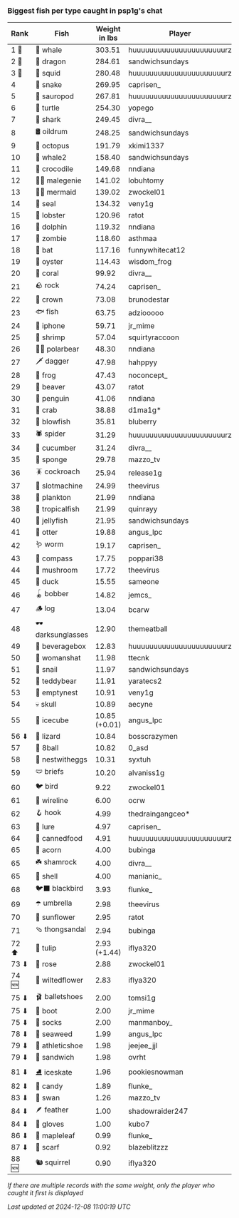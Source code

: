 ### Biggest fish per type caught in psp1g's chat
| Rank | Fish | Weight in lbs | Player |
|------|--------|-----------|---------|
| 1 🥇  | 🐳 whale | 303.51 | huuuuuuuuuuuuuuuuuuuuuurz |
| 2 🥈  | 🐉 dragon | 284.61 | sandwichsundays |
| 3 🥉  | 🦑 squid | 280.48 | huuuuuuuuuuuuuuuuuuuuuurz |
| 4  | 🐍 snake | 269.95 | caprisen_ |
| 5  | 🦕 sauropod | 267.81 | huuuuuuuuuuuuuuuuuuuuuurz |
| 6  | 🐢 turtle | 254.30 | yopego |
| 7  | 🦈 shark | 249.45 | divra__ |
| 8  | 🛢️ oildrum | 248.25 | sandwichsundays |
| 9  | 🐙 octopus | 191.79 | xkimi1337 |
| 10  | 🐋 whale2 | 158.40 | sandwichsundays |
| 11  | 🐊 crocodile | 149.68 | nndiana |
| 12  | 🧞‍♂ malegenie | 141.02 | lobuhtomy |
| 13  | 🧜‍♀️ mermaid | 139.02 | zwockel01 |
| 14  | 🦭 seal | 134.32 | veny1g |
| 15  | 🦞 lobster | 120.96 | ratot |
| 16  | 🐬 dolphin | 119.32 | nndiana |
| 17  | 🧟 zombie | 118.60 | asthmaa |
| 18  | 🦇 bat | 117.16 | funnywhitecat12 |
| 19  | 🦪 oyster | 114.43 | wisdom_frog |
| 20  | 🪸 coral | 99.92 | divra__ |
| 21  | 🪨 rock | 74.24 | caprisen_ |
| 22  | 👑 crown | 73.08 | brunodestar |
| 23  | 🐟 fish | 63.75 | adziooooo |
| 24  | 📱 iphone | 59.71 | jr_mime |
| 25  | 🦐 shrimp | 57.04 | squirtyraccoon |
| 26  | 🐻‍❄ polarbear | 48.30 | nndiana |
| 27  | 🗡️ dagger | 47.98 | hahppyy |
| 28  | 🐸 frog | 47.43 | noconcept_ |
| 29  | 🦫 beaver | 43.07 | ratot |
| 30  | 🐧 penguin | 41.06 | nndiana |
| 31  | 🦀 crab | 38.88 | d1ma1g* |
| 32  | 🐡 blowfish | 35.81 | bluberry |
| 33  | 🕷️ spider | 31.29 | huuuuuuuuuuuuuuuuuuuuuurz |
| 34  | 🥒 cucumber | 31.24 | divra__ |
| 35  | 🧽 sponge | 29.78 | mazzo_tv |
| 36  | 🪳 cockroach | 25.94 | release1g |
| 37  | 🎰 slotmachine | 24.99 | theevirus |
| 38  | 🦠 plankton | 21.99 | nndiana |
| 38  | 🐠 tropicalfish | 21.99 | quinrayy |
| 40  | 🪼 jellyfish | 21.95 | sandwichsundays |
| 41  | 🦦 otter | 19.88 | angus_lpc |
| 42  | 🪱 worm | 19.17 | caprisen_ |
| 43  | 🧭 compass | 17.75 | poppari38 |
| 44  | 🍄 mushroom | 17.72 | theevirus |
| 45  | 🦆 duck | 15.55 | sameone |
| 46  | 🪀 bobber | 14.82 | jemcs_ |
| 47  | 🪵 log | 13.04 | bcarw |
| 48  | 🕶️ darksunglasses | 12.90 | themeatball |
| 49  | 🧃 beveragebox | 12.83 | huuuuuuuuuuuuuuuuuuuuuurz |
| 50  | 👒 womanshat | 11.98 | ttecnk |
| 51  | 🐌 snail | 11.97 | sandwichsundays |
| 52  | 🧸 teddybear | 11.91 | yaratecs2 |
| 53  | 🪹 emptynest | 10.91 | veny1g |
| 54  | 💀 skull | 10.89 | aecyne |
| 55  | 🧊 icecube | 10.85 (+0.01) | angus_lpc |
| 56 ⬇ | 🦎 lizard | 10.84 | bosscrazymen |
| 57  | 🎱 8ball | 10.82 | 0_asd |
| 58  | 🪺 nestwitheggs | 10.31 | syxtuh |
| 59  | 🩲 briefs | 10.20 | alvaniss1g |
| 60  | 🐦 bird | 9.22 | zwockel01 |
| 61  | 🧵 wireline | 6.00 | ocrw |
| 62  | 🪝 hook | 4.99 | thedraingangceo* |
| 63  | 🎏 lure | 4.97 | caprisen_ |
| 64  | 🥫 cannedfood | 4.91 | huuuuuuuuuuuuuuuuuuuuuurz |
| 65  | 🌰 acorn | 4.00 | bubinga |
| 65  | ☘️ shamrock | 4.00 | divra__ |
| 65  | 🐚 shell | 4.00 | manianic_ |
| 68  | 🐦‍⬛ blackbird | 3.93 | flunke_ |
| 69  | ☂️ umbrella | 2.98 | theevirus |
| 70  | 🌻 sunflower | 2.95 | ratot |
| 71  | 🩴 thongsandal | 2.94 | bubinga |
| 72 ⬆ | 🌷 tulip | 2.93 (+1.44) | iflya320 |
| 73 ⬇ | 🌹 rose | 2.88 | zwockel01 |
| 74 🆕 | 🥀 wiltedflower | 2.83 | iflya320 |
| 75 ⬇ | 🩰 balletshoes | 2.00 | tomsi1g |
| 75 ⬇ | 👢 boot | 2.00 | jr_mime |
| 75 ⬇ | 🧦 socks | 2.00 | manmanboy_ |
| 78 ⬇ | 🌿 seaweed | 1.99 | angus_lpc |
| 79 ⬇ | 👟 athleticshoe | 1.98 | jeejee_jjl |
| 79 ⬇ | 🥪 sandwich | 1.98 | ovrht |
| 81 ⬇ | ⛸️ iceskate | 1.96 | pookiesnowman |
| 82 ⬇ | 🍬 candy | 1.89 | flunke_ |
| 83 ⬇ | 🦢 swan | 1.26 | mazzo_tv |
| 84 ⬇ | 🪶 feather | 1.00 | shadowraider247 |
| 84 ⬇ | 🧤 gloves | 1.00 | kubo7 |
| 86 ⬇ | 🍁 mapleleaf | 0.99 | flunke_ |
| 87 ⬇ | 🧣 scarf | 0.92 | blazeblitzzz |
| 88 🆕 | 🐿️ squirrel | 0.90 | iflya320 |

_If there are multiple records with the same weight, only the player who caught it first is displayed_

_Last updated at 2024-12-08 11:00:19 UTC_